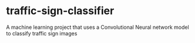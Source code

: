 # traffic-sign-classifier
A machine learning project that uses a Convolutional Neural network model to classify traffic sign images
